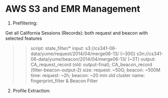 AWS S3 and EMR Management
=========================
1. Prefiltering:  
  
  Get all California Sessions (Records): both request and beacon with selected features
  >> script: state_filter/*
  >> input: 
  			s3://cs341-06-data/yume/request/2014/04/merge06-13/     (~30G)
  			s3n://cs341-06-data/yume/beacon/2014/04/merge06-13/     (~3T)
  >> output: CA_request_record (old: output-final);  CA_beacon_record (filter-beacon-output-2)
  >> size: request: ~50G; beacon: ~500M
  >> time: request: ~2h; beacon: ~20 min
  >> old cluster name: fingerprint_filter  &  Beacon Filter 

 
 2. Profile Extraction:
 


